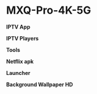 # MXQ-Pro-4K-5G

<b>IPTV App

IPTV Players

Tools

Netflix apk

Launcher

Background Wallpaper HD</b>
